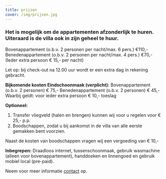 ```yaml
---
title: prijzen
cover: /img/prijzen.jpg
---
```


### Het is mogelijk om de appartementen afzonderlijk te huren. Uiteraard is de villa ook in zijn geheel te huur.

Bovenappartement (o.b.v. 2 personen per nacht/max. 6 pers.)        €110,-
Benedenappartement (o.b.v. 2 personen per nacht/max. 4 pers.)    €70,-
(Ieder extra persoon € 15,- per nacht) 

Let op: bij check-out na 12.00 uur wordt er een extra dag in rekening gebracht. 

**Bijkomende kosten Eindschoonmaak (verplicht):**
Bovenappartement (o.b.v. 2 personen)       € 75,-
Benedenappartement (o.b.v. 2 personen)   € 45,-
Waarbij geldt: voor ieder extra persoon € 10,- toeslag

**Optioneel:**
1. Transfer vliegveld (halen en brengen) kunnen wij voor u regelen voor € 25,- p.p.
2. Boodschappen, zodat u bij aankomst in de villa van alle eerste gemakken bent voorzien.

Naast de kosten van boodschappen vragen wij een vergoeding van € 10,-

**Inbegrepen:**
Draadloos internet, tussenschoonmaak, gebruik wasmachine (alleen voor bovenappartement), handdoeken en linnengoed en gebruik mobiel local (pre-paid). 

Neem voor meer informatie [contact](/contact) op.